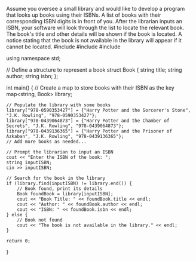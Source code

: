 Assume you oversee a small library and would like to develop a program that looks up books using their ISBNs. A list of books with their corresponding ISBN digits is in front of you. After the librarian inputs an ISBN, your software will look through the list to locate the relevant book.  The book's title and other details will be shown if the book is located. A notice stating that the book is not available in the library will appear if it cannot be located.
#include <iostream>
#include <map>
#include <string>

using namespace std;

// Define a structure to represent a book
struct Book {
    string title;
    string author;
    string isbn;
};

int main() {
    // Create a map to store books with their ISBN as the key
    map<string, Book> library;

    // Populate the library with some books
    library["978-0590353427"] = {"Harry Potter and the Sorcerer's Stone", "J.K. Rowling", "978-0590353427"};
    library["978-0439064873"] = {"Harry Potter and the Chamber of Secrets", "J.K. Rowling", "978-0439064873"};
    library["978-0439136365"] = {"Harry Potter and the Prisoner of Azkaban", "J.K. Rowling", "978-0439136365"};
    // Add more books as needed...

    // Prompt the librarian to input an ISBN
    cout << "Enter the ISBN of the book: ";
    string inputISBN;
    cin >> inputISBN;

    // Search for the book in the library
    if (library.find(inputISBN) != library.end()) {
        // Book found, print its details
        Book foundBook = library[inputISBN];
        cout << "Book Title: " << foundBook.title << endl;
        cout << "Author: " << foundBook.author << endl;
        cout << "ISBN: " << foundBook.isbn << endl;
    } else {
        // Book not found
        cout << "The book is not available in the library." << endl;
    }

    return 0;
}
